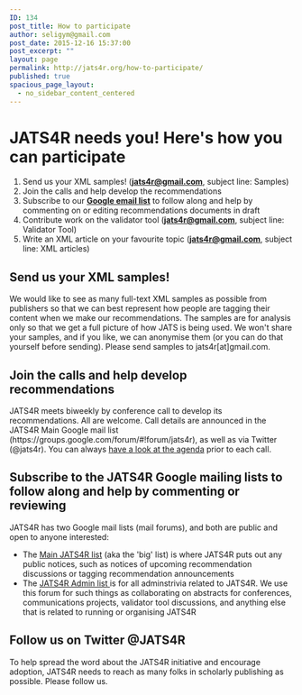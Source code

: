 ```yaml
---
ID: 134
post_title: How to participate
author: seligym@gmail.com
post_date: 2015-12-16 15:37:00
post_excerpt: ""
layout: page
permalink: http://jats4r.org/how-to-participate/
published: true
spacious_page_layout:
  - no_sidebar_content_centered
---
```

<h1>JATS4R needs you! Here's how you can participate</h1>
<ol class="quick-list">
	<li>Send us your XML samples! (<strong><a href="mailto:jats4r@gmail.com" target="_blank">jats4r@gmail.com</a></strong>, subject line: Samples)</li>
	<li>Join the calls and help develop the recommendations</li>
	<li>Subscribe to our <strong><a href="https://groups.google.com/forum/#!forum/jats4r" target="_blank">Google email list</a></strong> to follow along and help by commenting on or editing recommendations documents in draft</li>
	<li>Contribute work on the validator tool (<strong><a href="mailto:jats4r@gmail.com" target="_blank">jats4r@gmail.com</a></strong>, subject line: Validator Tool)</li>
	<li>Write an XML article on your favourite topic (<strong><a href="mailto:jats4r@gmail.com" target="_blank">jats4r@gmail.com</a></strong>, subject line: XML articles)</li>
</ol>
<h2>Send us your XML samples!</h2>
We would like to see as many full-text XML samples as possible from publishers so that we can best represent how people are tagging their content when we make our recommendations. The samples are for analysis only so that we get a full picture of how JATS is being used. We won't share your samples, and if you like, we can anonymise them (or you can do that yourself before sending). Please send samples to jats4r[at]gmail.com.
<h2>Join the calls and help develop recommendations</h2>
JATS4R meets biweekly by conference call to develop its recommendations. All are welcome. Call details are announced in the JATS4R Main Google mail list (https://groups.google.com/forum/#!forum/jats4r), as well as via Twitter (@jats4r). You can always <a href="https://docs.google.com/document/d/134cXv6KY0Py0E0KsgEL1ExvkkcWfEa3wKsMmV353T38/edit" target="_blank">have a look at the agenda</a> prior to each call.
<h2>Subscribe to the JATS4R Google mailing lists to follow along and help by commenting or reviewing</h2>
JATS4R has two Google mail lists (mail forums), and both are public and open to anyone interested:
<ul>
	<li>The <a href="https://groups.google.com/forum/#!forum/jats4r">Main JATS4R list</a> (aka the 'big' list) is where JATS4R puts out any public notices, such as notices of upcoming recommendation discussions or tagging recommendation announcements</li>
	<li>The <a href="https://groups.google.com/forum/#!forum/jats4r-admin">JATS4R Admin list </a>is for all adminstrivia related to JATS4R. We use this forum for such things as collaborating on abstracts for conferences, communications projects, validator tool discussions, and anything else that is related to running or organising JATS4R</li>
</ul>
<h2></h2>
<h2>Follow us on Twitter @JATS4R</h2>
To help spread the word about the JATS4R initiative and encourage adoption, JATS4R needs to reach as many folks in scholarly publishing as possible. Please follow us.